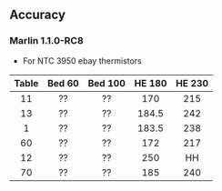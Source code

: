 ## Accuracy

### Marlin 1.1.0-RC8
* For NTC 3950 ebay thermistors

| Table | Bed 60 | Bed 100 | HE 180 | HE 230 |
| :---: | :---: | :---: |:---: | :---: |
| 11 | ?? | ?? | 170 | 215 |
| 13 | ?? | ?? | 184.5 |242 |
| 1 | ?? | ?? | 183.5 | 238 |
| 60 | ?? | ?? | 172 | 217 |
| 12 | ?? | ?? | 250 | HH |
| 70 | ?? | ?? | 185 | 240 |

<!--stackedit_data:
eyJoaXN0b3J5IjpbODgwNjI4MjE5LC00NDE2ODAyNDgsLTY5Nj
kwOTExNiwyMDQ1MTk4MTQ0LC0yNTc2MjQwMTFdfQ==
-->